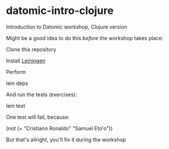 datomic-intro-clojure
=====================

Introduction to Datomic workshop, Clojure version

Might be a good idea to do this *before* the workshop takes place:

Clone this repository

Install [Leiningen](https://github.com/technomancy/leiningen)

Perform

  lein deps

And run the tests (exercises):

  lein test

One test will fail, because:

  (not (= "Cristiano Ronaldo" "Samuel Eto'o"))

But that's allright, you'll fix it during the workshop

